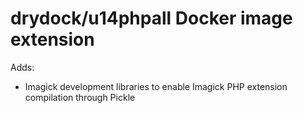 drydock/u14phpall Docker image extension
========================================

Adds:

* Imagick development libraries to enable Imagick PHP extension compilation through Pickle